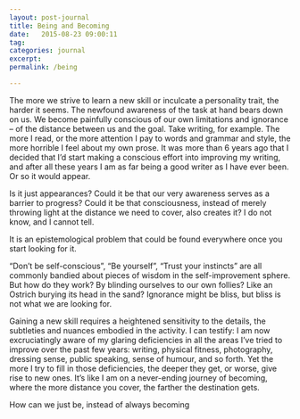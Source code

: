 ```yaml
---
layout: post-journal
title: Being and Becoming
date:   2015-08-23 09:00:11
tag: 
categories: journal
excerpt: 
permalink: /being

---
```



The more we strive to learn a new skill or inculcate a personality trait, the harder it seems. The newfound awareness of the task at hand bears down on us. We become painfully conscious of our own limitations and ignorance – of the distance between us and the goal.  Take writing, for example. The more I read, or the more attention I pay to words and grammar and style, the more horrible I feel about my own prose. It was more than 6 years ago that I decided that I’d start making a conscious effort into improving my writing, and after all these years I am as far being a good writer as I have ever been. Or so it would appear.

Is it just appearances? Could it be that our very awareness serves as a barrier to progress? Could it be that consciousness, instead of merely throwing light at the distance we need to cover, also creates it?  I do not know, and I cannot tell.

It is an epistemological problem that could be found everywhere once you start looking for it.

“Don’t be self-conscious”, “Be yourself”, “Trust your instincts” are all commonly bandied about pieces of wisdom in the self-improvement sphere. But how do they work? By blinding ourselves to our own follies? Like an Ostrich burying its head in the sand? Ignorance might be bliss, but bliss is not what we are looking for.

Gaining a new skill requires a heightened sensitivity to the details, the subtleties and nuances embodied in the activity. I can testify: I am now excruciatingly aware of my glaring deficiencies in all the areas I’ve tried to improve over the past few years: writing, physical fitness, photography, dressing sense, public speaking, sense of humour, and so forth. Yet the more I try to fill in those deficiencies, the deeper they get, or worse, give rise to new ones. It’s like I am on a never-ending journey of becoming, where the more distance you cover, the farther the destination gets.

How can we just be, instead of always becoming

